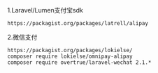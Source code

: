 1.Laravel/Lumen支付宝sdk

```
https://packagist.org/packages/latrell/alipay
```

2.微信支付

```
https://packagist.org/packages/lokielse/
composer require lokielse/omnipay-alipay
composer require overtrue/laravel-wechat 2.1.*
```




